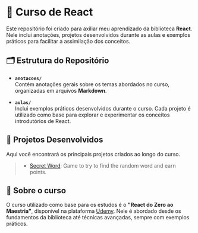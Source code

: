 # 📘 Curso de React

Este repositório foi criado para axiliar meu aprendizado da biblioteca **React**. Nele inclui anotações, projetos desenvolvidos durante as aulas e exemplos práticos para facilitar a assimilação dos conceitos.

## 🗂️ Estrutura do Repositório

- **`anotacoes/`**  
  Contém anotações gerais sobre os temas abordados no curso, organizadas em arquivos **Markdown**. 

- **`aulas/`**  
  Inclui exemplos práticos desenvolvidos durante o curso. Cada projeto é utilizado como base para explorar e experimentar os conceitos introdutórios de React.


## 🚀 Projetos Desenvolvidos
Aqui você encontrará os principais projetos criados ao longo do curso. 
> - [Secret Word](https://github.com/ruansilva123/secret-word): Game to try to find the random word and earn points.

## 🔗 Sobre o curso

O curso utilizado como base para os estudos é o **"React do Zero ao Maestria"**, disponível na plataforma [Udemy](https://www.udemy.com/). Nele é abordado desde os fundamentos da biblioteca até técnicas avançadas, sempre com exemplos práticos.
